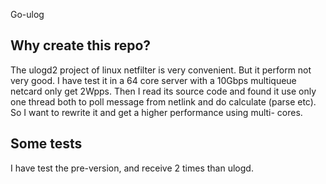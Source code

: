 Go-ulog

## Why create this repo?

The ulogd2 project of linux netfilter is very convenient. But it perform not very good.
I have test it in a 64 core server with a 10Gbps multiqueue netcard only get 2Wpps.
Then I read its source code and found it use only one thread both to poll message from netlink
 and do calculate (parse etc). So I want to rewrite it and get a higher performance using multi-
cores.

## Some tests

I have test the pre-version, and receive 2 times than ulogd.